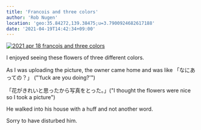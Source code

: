 ```yaml
---
title: 'Francois and three colors'
author: 'Rob Nugen'
location: 'geo:35.84272,139.38475;u=3.7900924682617188'
date: '2021-04-19T14:42:34+09:00'
---
```


[![2021 apr 18 francois and three colors](//b.robnugen.com/quests/walk-to-niigata/2021/en_route/day-04/thumbs/2021_apr_18_francois_and_three_colors.jpeg)](//b.robnugen.com/quests/walk-to-niigata/2021/en_route/day-04/2021_apr_18_francois_and_three_colors.jpeg)          

I enjoyed seeing these flowers of three different colors.

As I was uploading the picture, the owner came home and was like
「なにあっての？」 ("'fuck are you doing?'")

「花がきれいと思ったから写真をとった。」("I thought the flowers were nice so I took a picture")

He walked into his house with a huff and not another word.

Sorry to have disturbed him.
